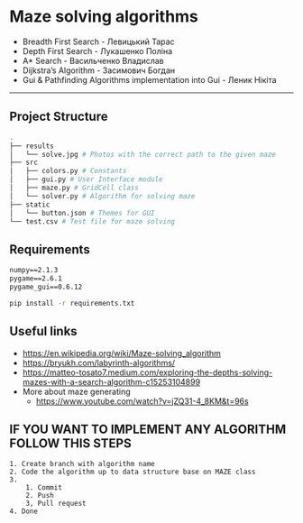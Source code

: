 # Maze solving algorithms

- Breadth First Search - Левицький Тарас
- Depth First Search - Лукашенко Поліна
- A* Search - Васильченко Владислав
- Dijkstra’s Algorithm - Засимович Богдан
- Gui &  Pathfinding Algorithms implementation into Gui - Леник Нікіта

---

## Project Structure

```bash
.
├── results
│   └── solve.jpg # Photos with the correct path to the given maze
├── src
│   ├── colors.py # Constants
│   ├── gui.py # User Interface module
│   ├── maze.py # GridCell class
│   └── solver.py # Algorithm for solving maze
├── static
│   └── button.json # Themes for GUI
└── test.csv # Test file for maze solving
```

## Requirements

```txt
numpy==2.1.3
pygame==2.6.1
pygame_gui==0.6.12
```

```bash
pip install -r requirements.txt
```

## Useful links

- https://en.wikipedia.org/wiki/Maze-solving_algorithm
- https://bryukh.com/labyrinth-algorithms/
- https://matteo-tosato7.medium.com/exploring-the-depths-solving-mazes-with-a-search-algorithm-c15253104899
- More about maze generating
    - https://www.youtube.com/watch?v=jZQ31-4_8KM&t=96s

## IF YOU WANT TO IMPLEMENT ANY ALGORITHM FOLLOW THIS STEPS

    1. Create branch with algorithm name
    2. Code the algorithm up to data structure base on MAZE class
    3.
        1. Commit
        2. Push
        3, Pull request
    4. Done
